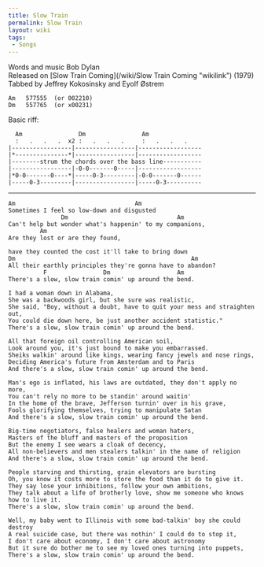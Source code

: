 ```yaml
---
title: Slow Train
permalink: Slow Train
layout: wiki
tags:
 - Songs
---
```


Words and music Bob Dylan  
Released on [Slow Train Coming](/wiki/Slow Train Coming "wikilink") (1979)  
Tabbed by Jeffrey Kokosinsky and Eyolf Østrem

    Am   577555  (or 002210)
    Dm   557765  (or x00231)

Basic riff:

      Am                Dm                Am
      :   .   .   .  x2 :   .   .   .     :   .   .   .
    |-----------------|-----------------|------------------
    |*---------------*|-----------------|------------------
    |--------strum the chords over the bass line-----------
    |-----------------|-0-0-------0-----|------------------
    |*0-0-------0----*|-----0-3---------|-0-0-------0------
    |-----0-3---------|-----------------|-----0-3----------

* * * * *

    Am                                  Am
    Sometimes I feel so low-down and disgusted
                   Dm                               Am
    Can't help but wonder what's happenin' to my companions,
             Am
    Are they lost or are they found,

    have they counted the cost it'll take to bring down
    Dm                                                  Am
    All their earthly principles they're gonna have to abandon?
              F                Dm                   Am
    There's a slow, slow train comin' up around the bend.

    I had a woman down in Alabama,
    She was a backwoods girl, but she sure was realistic,
    She said, "Boy, without a doubt, have to quit your mess and straighten out,
    You could die down here, be just another accident statistic."
    There's a slow, slow train comin' up around the bend.

    All that foreign oil controlling American soil,
    Look around you, it's just bound to make you embarrassed.
    Sheiks walkin' around like kings, wearing fancy jewels and nose rings,
    Deciding America's future from Amsterdam and to Paris
    And there's a slow, slow train comin' up around the bend.

    Man's ego is inflated, his laws are outdated, they don't apply no more,
    You can't rely no more to be standin' around waitin'
    In the home of the brave, Jefferson turnin' over in his grave,
    Fools glorifying themselves, trying to manipulate Satan
    And there's a slow, slow train comin' up around the bend.

    Big-time negotiators, false healers and woman haters,
    Masters of the bluff and masters of the proposition
    But the enemy I see wears a cloak of decency,
    All non-believers and men stealers talkin' in the name of religion
    And there's a slow, slow train comin' up around the bend.

    People starving and thirsting, grain elevators are bursting
    Oh, you know it costs more to store the food than it do to give it.
    They say lose your inhibitions, follow your own ambitions,
    They talk about a life of brotherly love, show me someone who knows how to live it.
    There's a slow, slow train comin' up around the bend.

    Well, my baby went to Illinois with some bad-talkin' boy she could destroy
    A real suicide case, but there was nothin' I could do to stop it,
    I don't care about economy, I don't care about astronomy
    But it sure do bother me to see my loved ones turning into puppets,
    There's a slow, slow train comin' up around the bend.
